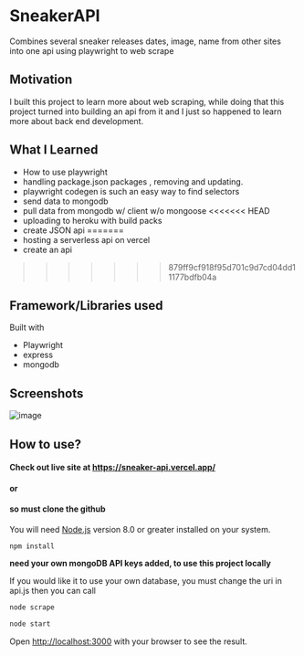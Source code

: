 # SneakerAPI
Combines several sneaker  releases dates, image, name from other sites into one api using playwright to web scrape

## Motivation 
I built this project to learn more about web scraping, while doing that this project turned into building an api from it and I just so happened to learn more about back end development.

## What I Learned
- How to use playwright
- handling package.json packages , removing and updating.
- playwright codegen is such an easy way to find selectors 
- send data to mongodb
- pull data from mongodb w/ client w/o mongoose
<<<<<<< HEAD
- uploading to heroku with build packs
- create JSON api
=======
- hosting a serverless api on vercel
- create an api
>>>>>>> 879ff9cf918f95d701c9d7cd04dd11177bdfb04a

## Framework/Libraries used
 Built with 
- Playwright
- express
- mongodb

## Screenshots
![image](https://user-images.githubusercontent.com/23703863/215542839-7c90d3a1-2e36-4226-9a64-15d271202a28.png)



## How to use?

#### Check out live site at https://sneaker-api.vercel.app/
#### or 
#### so must clone the github

You will need [Node.js](https://nodejs.org) version 8.0 or greater installed on your system.
```
npm install
```
**need your own mongoDB API keys added, to use this project locally**


If you would like it to use your own database, you must change the uri in api.js
then you can call 
```bash
node scrape
```

```bash
node start
```
Open [http://localhost:3000](http://localhost:3000) with your browser to see the result.
